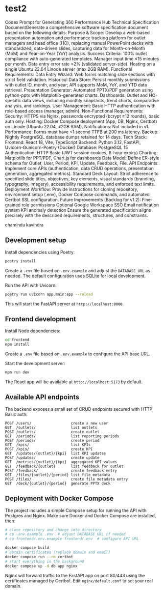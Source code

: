 # test2
Codex Prompt for Generating 360 Performance Hub Technical Specification DocumentGenerate a comprehensive software specification document based on the following details:
Purpose & Scope:
Develop a web-based presentation automation and performance tracking platform for outlet managers and head office (HO), replacing manual PowerPoint decks with standardized, data-driven slides, capturing data for Month-on-Month (MoM) and Year-on-Year (YoY) analysis.
Success Criteria:
100% outlet compliance with auto-generated templates.
Manager input time ≤15 minutes per month.
Data entry error rate <2% (validated server-side).
Hosting on a single Ubuntu 22.04 Linode server (max 2GB RAM).
Functional Requirements:
Data Entry Wizard: Web forms matching slide sections with strict field validation.
Historical Data Store: Persist monthly submissions with outlet ID, month, and year; API supports MoM, YoY, and YTD data retrieval.
Presentation Generator: Automated PPTX/PDF generation using python-pptx with Matplotlib-generated charts.
Dashboards: Outlet and HO-specific data views, including monthly snapshots, trend charts, comparative analysis, and rankings.
User Management: Basic HTTP authentication with role-based access (manager, admin).
Non-Functional Requirements:
Security: HTTPS via Nginx, passwords encrypted (bcrypt ≥12 rounds), basic auth only.
Hosting: Docker Compose deployment (App, DB, Nginx, Certbot) on Linode (Ubuntu 22.04, ≤2GB RAM).
Notifications: Not included in v1.
Performance: Forms must have <1 second TTFB at 200 ms latency.
Backup: Nightly PostgreSQL database dumps retained for 14 days.
Tech Stack:
Frontend: React 18, Vite, TypeScript
Backend: Python 3.12, FastAPI, Uvicorn-Gunicorn-Poetry (Docker)
Database: PostgreSQL 15
Authentication: HTTP Basic (JWT session cookies, 8-hour expiry)
Charting: Matplotlib for PPT/PDF, Chart.js for dashboards
Data Model:
Define ER-style schema for Outlet, User, Period, KPI, Update, Feedback, File.
API Endpoints:
Implement core APIs (authentication, data CRUD operations, presentation generation, aggregated metrics).
Standard Deck Layout:
Strict adherence to specified slide titles, objectives, key elements, visual standards (branding, typography, imagery), accessibility requirements, and enforced text limits.
Deployment Workflow:
Provide instructions for cloning repository, environment setup (.env), Docker Compose commands, and automated Certbot SSL configuration.
Future Improvements (Backlog for v1.2):
Fine-grained role permissions
Optional Google Workspace SSO
Email notification system
KPI anomaly detection
Ensure the generated specification aligns precisely with the described requirements, structures, and constraints.

chamindu kavindra

## Development setup

Install dependencies using Poetry:

```bash
poetry install
```

Create a `.env` file based on `.env.example` and adjust the `DATABASE_URL` as needed. The default configuration uses SQLite for local development.

Run the API with Uvicorn:

```bash
poetry run uvicorn app.main:app --reload
```

This will start the FastAPI server at `http://localhost:8000`.

## Frontend development

Install Node dependencies:

```bash
cd frontend
npm install
```

Create a `.env` file based on `.env.example` to configure the API base URL.

Start the development server:

```bash
npm run dev
```

The React app will be available at `http://localhost:5173` by default.

## Available API endpoints

The backend exposes a small set of CRUD endpoints secured with HTTP Basic auth:

```
POST /users/                  create a new user
GET  /outlets/                list outlets
POST /outlets/                create outlet
GET  /periods/                list reporting periods
POST /periods/                create period
GET  /kpis/                   list KPIs
POST /kpis/                   create KPI
GET  /updates/{outlet}/{kpi}  list KPI updates
POST /updates/                create update
GET  /metrics/{outlet}/{kpi}  aggregated KPI values
GET  /feedback/{outlet}       list feedback for outlet
POST /feedback/               create feedback entry
GET  /files/{outlet}/{period} list file metadata
POST /files/                  create file metadata entry
GET  /deck/{outlet}/{period}  generate PPTX deck
```

## Deployment with Docker Compose

The project includes a simple Compose setup for running the API with Postgres and Nginx.
Make sure Docker and Docker Compose are installed, then:

```bash
# clone repository and change into directory
# cp .env.example .env  # adjust DATABASE_URL if needed
# cp frontend/.env.example frontend/.env  # configure API URL

docker compose build
# obtain certificates (replace domain and email)
docker compose run --rm certbot
# start everything in the background
docker compose up -d db app nginx
```

Nginx will forward traffic to the FastAPI app on port 80/443 using the certificates
managed by Certbot. Edit `nginx/default.conf` to set your real domain.
